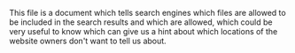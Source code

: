 This file is a document which tells search engines which files are allowed to be included in the search results and which are allowed, which could be very useful to know which can give us a hint about which locations of the website owners don't want to tell us about.
